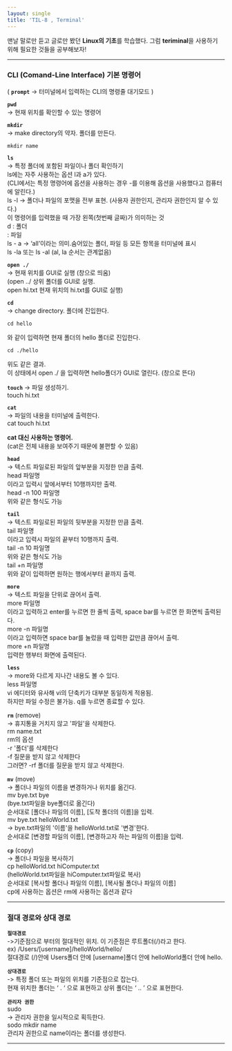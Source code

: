 ```yaml
---
layout: single
title: 'TIL-8 , Terminal'
---
```


맨날 말로만 듣고 글로만 봤던 **Linux의 기초**를 학습했다.
그럼 **teriminal**을 사용하기 위해 필요한 것들을 공부해보자!
***


<h3>CLI (Comand-Line Interface) 기본 명령어</h3>


( **``prompt``** -> 터미널에서 입력하는 CLI의 명령줄 대기모드 )

**``pwd``** <br>
-> 현재 위치를 확인할 수 있는 명령어

**``mkdir ``** <br>
-> make directory의 약자. 폴더를 만든다.

```
mkdir name
```

**``ls``** <br>
-> 특정 폴더에 포함된 파일이나 폴더 확인하기 <br>
ls에는 자주 사용하는 옵션 l과 a가 있다. <br>
(CLI에서는 특정 명령어에 옵션을 사용하는 경우 -를 이용해 옵션을 사용했다고 컴퓨터에 알린다.)<br>
ls -l -> 폴더나 파일의 포맷을 전부 표현. (사용자 권한인지, 관리자 권한인지 알 수 있다.) <br>
이 명령어를 입력했을 때 가장 왼쪽(첫번째 글짜)가 의미하는 것 <br>
d : 폴더 <br>
: 파일 <br>
ls - a -> ‘all’이라는 의미.숨어있는 폴더, 파일 등 모든 항목을 터미널에 표시 <br>
ls -la 또는 ls -al (al, la 순서는 관계없음)


**``open ./ ``** <br>
-> 현재 위치를 GUI로 실행 (창으로 띄움) <br>
(open ../ 상위 폴더를 GUI로 실행. <br>
open hi.txt 현재 위치의 hi.txt를 GUI로 실행)


**``cd``** <br>
-> change directory. 폴더에 진입한다. <br>
```
cd hello
```
와 같이 입력하면 현재 폴더의 hello 폴더로 진입한다. <br>
```
cd ./hello
```
위도 같은 결과. <br>
이 상태에서 open ./ 을 입력하면 hello폴더가 GUI로 열린다. (창으로 뜬다)



**``touch``**
-> 파일 생성하기. <br>
touch hi.txt

**``cat``** <br>
-> 파일의 내용을 터미널에 출력한다. <br>
cat touch hi.txt 

**cat 대신 사용하는 명령어.** <br>
(cat은 전체 내용을 보여주기 때문에 불편할 수 있음)

**``head``** <br>
-> 텍스트 파일로된 파일의 앞부분을 지정한 만큼 출력. <br>
head	 파일명 <br>
이라고 입력시 앞에서부터 10행까지만 출력. <br>
head -n 100 파일명 <br>
위와 같은 형식도 가능 <br>

**``tail``** <br>
-> 텍스트 파일로된 파일의 뒷부분을 지정한 만큼 출력. <br>
tail 파일명 <br>
이라고 입력시 파일의 끝부터 10행까지 출력. <br>
tail -n 10 	파일명 <br>
위와 같은 형식도 가능 <br>
tail +n 파일명 <br>
위와 같이 입력하면 원하는 행에서부터 끝까지 출력. <br>

**``more``** <br>
-> 텍스트 파일을 단위로 끊어서 출력. <br>
more 파일명 <br>
이라고 입력하고 enter를 누르면 한 줄씩 출력, space bar를 누르면 한 화면씩 출력된다. <br>
more -n 파일명 <br>
이라고 입력하면 space bar를 눌렀을 때 입력한 값만큼 끊어서 출력. <br>
more +n 파일명 <br>
입력한 행부터 화면에 출력된다. <br>

**``less``** <br>
-> more와 다르게 지나간 내용도 볼 수 있다. <br>
less 파일명 <br>
vi 에디터와 유사해 vi의 단축키가 대부분 동일하게 적용됨. <br>
하지만 파일 수정은 불가능. q를 누르면 종료할 수 있다. <br>



**``rm``** (remove) <br>
-> 휴지통을 거치지 않고 '파일'을 삭제한다. <br>
rm name.txt <br>
rm의 옵션 <br>
-r '폴더'를 삭제한다 <br>
-f 질문을 받지 않고 삭제한다 <br>
그러면? -rf 폴더를 질문을 받지 않고 삭제한다. <br>

**``mv``** (move) <br>
-> 폴더나 파일의 이름을 변경하거나 위치를 옮긴다. <br>
mv bye.txt bye <br>
(bye.txt파일을 bye폴더로 옮긴다) <br>
순서대로 [폴더나 파일의 이름], [도착 폴더의 이름]을 입력.<br>
mv bye.txt helloWorld.txt <br>
-> bye.txt파일의 '이름'을 helloWorld.txt로 '변경'한다. <br>
순서대로 [변경할 파일의 이름], [변경하고자 하는 파일의 이름]을 입력. <br>

**``cp``** (copy) <br>
-> 폴더나 파일을 복사하기 <br>
cp helloWorld.txt hiComputer.txt <br>
(helloWorld.txt파일을 hiComputer.txt파일로 복사) <br>
순서대로 [복사할 폴더나 파일의 이름], [복사될 폴더나 파일의 이름] <br>
cp에 사용하는 옵션은 rm에 사용하는 옵션과 같다 <br>

***



<h3>절대 경로와 상대 경로</h3>

**``절대경로``** <br>
->기준점으로 부터의 절대적인 위치. 이 기준점은 루트폴더(/)라고 한다. <br>
ex) /Users/[username]/helloWorld/hello/ <br>
절대경로 (/)안에 Users폴더 안에 [username]폴더 안에 helloWorld폴더 안에 hello. <br>

**``상대경로``** <br>
-> 특정 폴더 또는 파일의 위치를 기준점으로 잡는다. <br>
현재 위치한 폴더는 ‘ . ‘ 으로 표현하고 상위 폴더는 ‘ .. ’ 으로 표현한다. <br>


**``관리자 권한``** <br>
sudo <br>
-> 관리자 권한을 일시적으로 획득한다. <br>
sodo mkdir name <br>
관리자 권한으로 name이라는 폴더를 생성한다. <br>

***
